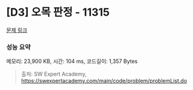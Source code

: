 # [D3] 오목 판정 - 11315 

[문제 링크](https://swexpertacademy.com/main/code/problem/problemDetail.do?contestProbId=AXaSUPYqPYMDFASQ) 

### 성능 요약

메모리: 23,900 KB, 시간: 104 ms, 코드길이: 1,357 Bytes



> 출처: SW Expert Academy, https://swexpertacademy.com/main/code/problem/problemList.do